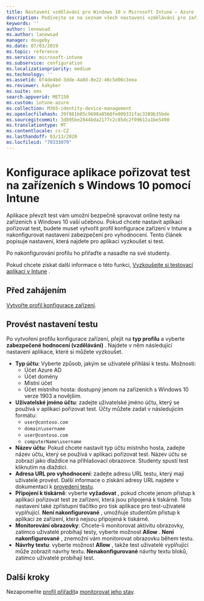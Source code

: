 ```yaml
---
title: Nastavení vzdělávání pro Windows 10 v Microsoft Intune – Azure | Microsoft Docs
description: Podívejte se na seznam všech nastavení vzdělávání pro zařízení s Windows 10. Tato nastavení použijte v profilu konfigurace zařízení pomocí aplikace vzít si test, vyberte, jak se uživatelé nebo studenti přihlásí, monitorovat obrazovku během testu a další v Intune.
keywords: ''
author: lenewsad
ms.author: lanewsad
manager: dougeby
ms.date: 07/03/2019
ms.topic: reference
ms.service: microsoft-intune
ms.subservice: configuration
ms.localizationpriority: medium
ms.technology: ''
ms.assetid: 6f4de4bd-3dde-4a8d-8e22-46c5d06c3eea
ms.reviewer: kakyker
ms.suite: ems
search.appverid: MET150
ms.custom: intune-azure
ms.collection: M365-identity-device-management
ms.openlocfilehash: 39f881b05c9698a8560fe009331fac3389b35bde
ms.sourcegitcommit: 3d895be2844bda2177c2c85dc2f09612a1be5490
ms.translationtype: MT
ms.contentlocale: cs-CZ
ms.lasthandoff: 03/13/2020
ms.locfileid: "79333079"
---
```

# <a name="configure-the-take-a-test-app-on-windows-10-devices-using-intune"></a>Konfigurace aplikace pořizovat test na zařízeních s Windows 10 pomocí Intune

Aplikace převzít test vám umožní bezpečně spravovat online testy na zařízeních s Windows 10 vaší učebnou. Pokud chcete nastavit aplikaci pořizovat test, budete muset vytvořit profil konfigurace zařízení v Intune a nakonfigurovat nastavení zabezpečení pro vyhodnocení. Tento článek popisuje nastavení, která najdete pro aplikaci vyzkoušet si test. 

Po nakonfigurování profilu ho přiřaďte a nasaďte na své studenty. 

Pokud chcete získat další informace o této funkci, [Vyzkoušejte si testovací aplikaci v Intune](education-settings-configure.md) .

## <a name="before-you-begin"></a>Před zahájením

[Vytvořte profil konfigurace zařízení](education-settings-configure.md#create-a-device-profile).

## <a name="take-a-test-settings"></a>Provést nastavení testu
Po vytvoření profilu konfigurace zařízení, přejít na **typ profilu** a vyberte **zabezpečené hodnocení (vzdělávání)** . Najdete v něm následující nastavení aplikace, které si můžete vyzkoušet. 


- **Typ účtu**: Vyberte způsob, jakým se uživatelé přihlásí k testu. Možnosti:
  - Účet Azure AD
  - Účet domény
  - Místní účet
  - Účet místního hosta: dostupný jenom na zařízeních s Windows 10 verze 1903 a novějším.    
- **Uživatelské jméno účtu**: zadejte uživatelské jméno účtu, který se používá v aplikaci pořizovat test. Účty můžete zadat v následujícím formátu:
  - `user@contoso.com`
  - `domain\username`
  - `user@contoso.com`
  - `computerName\username`
- **Název účtu**: Pokud chcete nastavit typ účtu místního hosta, zadejte název účtu, který se používá v aplikaci pořizovat test. Název účtu se zobrazí jako dlaždice na přihlašovací obrazovce. Studenty spustí test kliknutím na dlaždici.  
- **Adresa URL pro vyhodnocení**: zadejte adresu URL testu, který mají uživatelé provést. Další informace o získání adresy URL najdete v dokumentaci k [provedení testu](https://docs.microsoft.com/education/windows/take-tests-in-windows-10).
- **Připojení k tiskárně**: vyberte **vyžadovat** , pokud chcete jenom přístup k aplikaci pořizovat test ze zařízení, která jsou připojená k tiskárně. Toto nastavení také zpřístupní tlačítko pro tisk aplikace pro test-uživatelé vyplňující. **Není nakonfigurované** , umožňuje studentům přístup k aplikaci ze zařízení, která nejsou připojená k tiskárně.  
- **Monitorování obrazovky**: Chcete-li monitorovat aktivitu obrazovky, zatímco uživatelé probíhají testy, vyberte možnost **Allow** . **Není nakonfigurované** , znemožní vám monitorovat obrazovku během testu.
- **Návrhy textu**: vyberte možnost **Allow** , takže test uživatelé vyplňující může zobrazit návrhy textu. **Nenakonfigurované** návrhy textu bloků, zatímco uživatelé probíhají test.

## <a name="next-steps"></a>Další kroky

Nezapomeňte [profil přiřadit](device-profile-assign.md)a [monitorovat jeho stav](device-profile-monitor.md).
